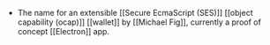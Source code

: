 - The name for an extensible [[Secure EcmaScript (SES)]] [[object capability (ocap)]] [[wallet]] by [[Michael Fig]], currently a proof of concept [[Electron]] app.
